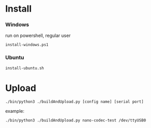 # Install
### Windows
run on powershell, regular user
```
install-windows.ps1
```
### Ubuntu
```
install-ubuntu.sh
```
# Upload 
```
./bin/python3 ./buildAndUpload.py [config name] [serial port]
```
example:
```
./bin/python3 ./buildAndUpload.py nano-codec-test /dev/ttyUSB0
```